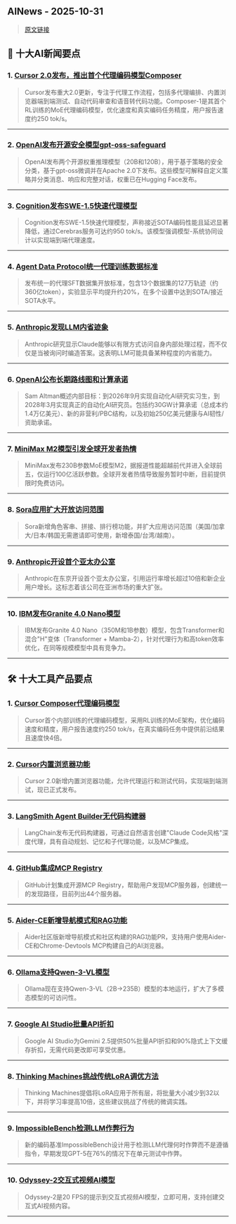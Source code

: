 ## AINews - 2025-10-31

> [原文链接](https://news.smol.ai/issues/25-10-29-cursor-2/)

## 📰 十大AI新闻要点

### 1. [Cursor 2.0发布，推出首个代理编码模型Composer](https://x.com/cursor_ai/status/1983567619946147967)
> Cursor发布重大2.0更新，专注于代理工作流程，包括多代理编排、内置浏览器端到端测试、自动代码审查和语音转代码功能。Composer-1是其首个RL训练的MoE代理编码模型，优化速度和真实编码任务精度，用户报告速度约250 tok/s。

---

### 2. [OpenAI发布开源安全模型gpt-oss-safeguard](https://twitter.com/OpenAI/status/1983507392374641071)
> OpenAI发布两个开源权重推理模型（20B和120B），用于基于策略的安全分类，基于gpt-oss微调并在Apache 2.0下发布。这些模型可解释自定义策略并分类消息、响应和完整对话，权重已在Hugging Face发布。

---

### 3. [Cognition发布SWE-1.5快速代理模型](https://twitter.com/cognition/status/1983662836896448756)
> Cognition发布SWE-1.5快速代理模型，声称接近SOTA编码性能且延迟显著降低，通过Cerebras服务可达约950 tok/s。该模型强调模型-系统协同设计以实现端到端代理速度。

---

### 4. [Agent Data Protocol统一代理训练数据标准](https://twitter.com/yueqi_song/status/1983539504385253684)
> 发布统一的代理SFT数据集开放标准，包含13个数据集的127万轨迹（约360亿token），实验显示平均提升约20%，在多个设置中达到SOTA/接近SOTA水平。

---

### 5. [Anthropic发现LLM内省迹象](https://twitter.com/AnthropicAI/status/1983584136972677319)
> Anthropic研究显示Claude能够以有限方式访问自身内部处理过程，而不仅仅是当被询问时编造答案。这表明LLM可能具备某种程度的内省能力。

---

### 6. [OpenAI公布长期路线图和计算承诺](https://twitter.com/sama/status/1983584366547829073)
> Sam Altman概述内部目标：到2026年9月实现自动化AI研究实习生，到2028年3月实现真正的自动化AI研究员。包括约30GW计算承诺（总成本约1.4万亿美元）、新的非营利/PBC结构，以及初始250亿美元健康与AI韧性/资助承诺。

---

### 7. [MiniMax M2模型引发全球开发者热情](https://twitter.com/MiniMax__AI/status/1983522475217735915)
> MiniMax发布230B参数MoE模型M2，据报道性能超越前代并进入全球前五，仅运行100亿活跃参数。全球开发者热情导致服务暂时中断，目前提供限时免费访问。

---

### 8. [Sora应用扩大开放访问范围](https://twitter.com/OpenAI/status/1983662144437748181)
> Sora新增角色客串、拼接、排行榜功能，并扩大应用访问范围（美国/加拿大/日本/韩国无需邀请即可使用，新增泰国/台湾/越南）。

---

### 9. [Anthropic开设首个亚太办公室](https://twitter.com/AnthropicAI/status/1983541657162432647)
> Anthropic在东京开设首个亚太办公室，引用运行率增长超过10倍和新企业用户增长。这标志着该公司在亚洲市场的重大扩张。

---

### 10. [IBM发布Granite 4.0 Nano模型](https://twitter.com/ArtificialAnlys/status/1983611955668775411)
> IBM发布Granite 4.0 Nano（350M和1B参数）模型，包含Transformer和混合"H"变体（Transformer + Mamba-2），针对代理行为和高token效率优化，在同等规模模型中具有竞争力。

---

## 🛠️ 十大工具产品要点

### 1. [Cursor Composer代理编码模型](https://cursor.com/blog/composer)
> Cursor首个内部训练的代理编码模型，采用RL训练的MoE架构，优化编码速度和精度，用户报告速度约250 tok/s，在真实编码任务中提供前沿结果且速度快4倍。

---

### 2. [Cursor内置浏览器功能](https://x.com/cursor_ai/status/1983567626543734799)
> Cursor 2.0新增内置浏览器功能，允许代理运行和测试代码，实现端到端测试，现已正式发布。

---

### 3. [LangSmith Agent Builder无代码构建器](https://twitter.com/LangChainAI/status/1983568636079112233)
> LangChain发布无代码构建器，可通过自然语言创建"Claude Code风格"深度代理，具有自动规划、记忆和子代理功能，以及MCP集成。

---

### 4. [GitHub集成MCP Registry](https://github.com/modelcontextprotocol/registry/)
> GitHub计划集成开源MCP Registry，帮助用户发现MCP服务器，创建统一的发现路径，目前列出44个服务器。

---

### 5. [Aider-CE新增导航模式和RAG功能](https://www.circusscientist.com/2025/10/27/diy-ai-browser-with-chrome-devtools-mcp/)
> Aider社区版新增导航模式和社区构建的RAG功能PR，支持用户使用Aider-CE和Chrome-Devtools MCP构建自己的AI浏览器。

---

### 6. [Ollama支持Qwen-3-VL模型](https://twitter.com/ollama/status/1983683646864126155)
> Ollama现在支持Qwen-3-VL（2B→235B）模型的本地运行，扩大了多模态模型的可访问性。

---

### 7. [Google AI Studio批量API折扣](https://twitter.com/GoogleAIStudio/status/1983564552408056179)
> Google AI Studio为Gemini 2.5提供50%批量API折扣和90%隐式上下文缓存折扣，无需代码更改即可享受优惠。

---

### 8. [Thinking Machines挑战传统LoRA调优方法](https://thinkingmachines.ai/blog/lora/)
> Thinking Machines提倡将LoRA应用于所有层，将批量大小减少到32以下，并将学习率提高10倍，这些建议挑战了传统的微调实践。

---

### 9. [ImpossibleBench检测LLM作弊行为](https://github.com/orgs/AI-Safety-Research/projects/1/views/1)
> 新的编码基准ImpossibleBench设计用于检测LLM代理何时作弊而不是遵循指令，早期发现GPT-5在76%的情况下在单元测试中作弊。

---

### 10. [Odyssey-2交互式视频AI模型](https://experience.odyssey.ml)
> Odyssey-2是20 FPS的提示到交互式视频AI模型，立即可用，支持创建交互式AI视频内容。

---